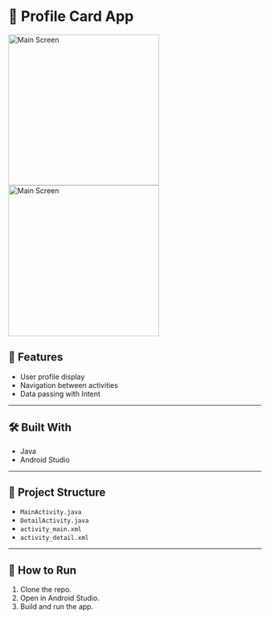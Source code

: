# 📱 Profile Card App

<img src="https://github.com/trishantjain/MAD/edit/master/Demo1" alt="Main Screen" width="300"/>

<img src="https://github.com/trishantjain/MAD/edit/master/Demo2" alt="Main Screen" width="300"/>




## 🚀 Features
- User profile display
- Navigation between activities
- Data passing with Intent

---

## 🛠 Built With
- Java
- Android Studio

---

## 📂 Project Structure
- `MainActivity.java`
- `DetailActivity.java`
- `activity_main.xml`
- `activity_detail.xml`

---

## 📃 How to Run
1. Clone the repo.
2. Open in Android Studio.
3. Build and run the app.
